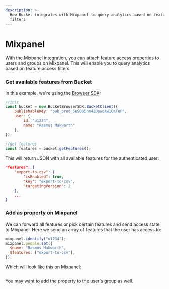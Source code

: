 ```yaml
---
description: >-
  How Bucket integrates with Mixpanel to query analytics based on feature access
  filters
---
```


# Mixpanel

With the Mixpanel integration, you can attach feature access properties to users and groups on Mixpanel. This will enable you to query analytics based on feature access filters.

### Get available features from Bucket

In this example, we're using the [Browser SDK](../sdk/@bucketco/browser-sdk/):

```javascript
//init
const bucket = new BucketBrowserSDK.BucketClient({
    publishableKey: "pub_prod_5eS0G5hX4ZOpwoAw1CKTeP",
    user: { 
        id: "u1234", 
        name: "Rasmus Makwarth" 
    },
});

//get features
const features = bucket.getFeatures();
```

This will return JSON with all available features for the authenticated user:

```json
"features": {
    "export-to-csv": {
        "isEnabled": true,
        "key": "export-to-csv",
        "targetingVersion": 2
    },
    ...
}
```

### Add as property on Mixpanel

We can forward all features or pick certain features and send access state to Mixpanel. Here we send an array of features that the user has access to:

```javascript
mixpanel.identify("u1234");
mixpanel.people.set({
  $name: "Rasmus Makwarth",
  $features: ["export-to-csv"],
});
```

Which will look like this on Mixpanel:

<figure><img src="../.gitbook/assets/CleanShot 2025-01-09 at 11 .11.54@2x (1).png" alt=""><figcaption></figcaption></figure>

You may want to add the property to the user's group as well.
